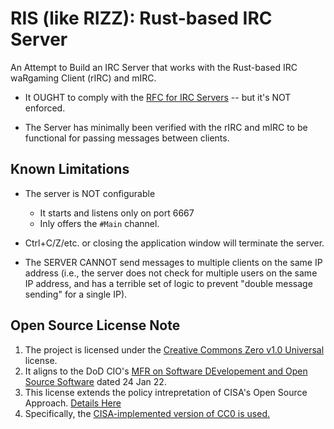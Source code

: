 RIS (like RIZZ): Rust-based IRC Server
======================================
An Attempt to Build an IRC Server that works with the Rust-based IRC waRgaming Client (rIRC) and mIRC.

* It OUGHT to comply with the [RFC for IRC Servers](https://www.rfc-editor.org/rfc/rfc2813.txt) -- but it's NOT enforced.

* The Server has minimally been verified with the rIRC and mIRC to be functional for passing messages between clients.

Known Limitations
-----------------
* The server is NOT configurable
  * It starts and listens only on port 6667
  * Inly offers the `#Main` channel.

* Ctrl+C/Z/etc. or closing the application window will terminate the server.

* The SERVER CANNOT send messages to multiple clients on the same IP address (i.e., the server does not check for multiple users on the same IP address, and has a terrible set of logic to prevent "double message sending" for a single IP).

Open Source License Note
------------------------
1. The project is licensed under the [Creative Commons Zero v1.0 Universal](https://creativecommons.org/publicdomain/zero/1.0/) license.
2. It aligns to the DoD CIO's [MFR on Software DEvelopement and Open Source Software](https://dodcio.defense.gov/portals/0/documents/library/softwaredev-opensource.pdf) dated 24 Jan 22.
3. This license extends the policy intrepretation of CISA's Open Source Approach. [Details Here](https://github.com/cisagov/development-guide/blob/develop/open-source-policy/policy.md)
4. Specifically, the [CISA-implemented version of CC0 is used.](https://github.com/cisagov/development-guide/blob/develop/LICENSE)
